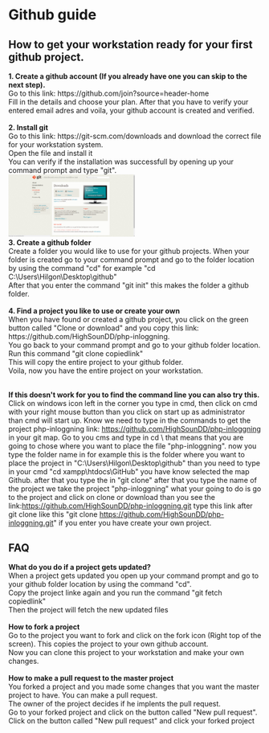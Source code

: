 # Github guide

<h2>How to get your workstation ready for your first github project.</h2>
<b>1. Create a github account (If you already have one you can skip to the next step).<br /></b>
Go to this link: https://github.com/join?source=header-home<br />
Fill in the details and choose your plan. After that you have to verify your entered email adres and voila, your github account is created and verified.<br />
<br />
<b>2. Install git<br /></b>
Go to this link: https://git-scm.com/downloads and download the correct file for your workstation system.<br />
Open the file and install it<br />
You can verify if the installation was successfull by opening up your command prompt and type "git".<br />
<img src="img/screen2.png" width="50%">
<br />
<b>3. Create a github folder</b><br />
Create a folder you would like to use for your github projects.
When your folder is created go to your command prompt and go to the folder location by using the command "cd" for example "cd C:\Users\Hilgon\Desktop\github"<br />
After that you enter the command "git init" this makes the folder a github folder.<br />
<br />
<b>4. Find a project you like to use or create your own</b><br />
When you have found or created a github project, you click on the green button called "Clone or download" and you copy this link: https://github.com/HighSounDD/php-inloggning.<br />
You go back to your command prompt and go to your github folder location.<br />
Run this command "git clone copiedlink"<br />
This will copy the entire project to your github folder.<br />
Voila, now you have the entire project on your workstation.<br />
<br />


<b>If this doesn't work for you to find the command line you can also try this.</b><br />
Click on windows icon left in the corner you type in cmd, then click on cmd with your right mouse button than you click on start up as administrator than cmd will start up. Know we need to type in the commands to get the project php-inloggning link: https://github.com/HighSounDD/php-inloggning in your git map. Go to you cms and type in cd \ that means that you are going to chose where you want to place the file "php-inloggning". now you type the folder name in for example this is the folder where you want to place the project in "C:\Users\Hilgon\Desktop\github" than you need to type in your cmd "cd xampp\htdocs\GitHub" you have know selected the map Github. after that you type the in "git clone" after that you type the name of the project we take the project "php-inloggning" what your going to do is go to the project and click on clone or download than you see the link:https://github.com/HighSounDD/php-inloggning.git type this link after git clone  like this "git clone https://github.com/HighSounDD/php-inloggning.git" if you enter you have create your own project.



<h2> FAQ </h2>
<b>What do you do if a project gets updated?</b><br />
When a project gets updated you open up your command prompt and go to your github folder location by using the command "cd".<br />
Copy the project linke again and you run the command "git fetch copiedlink"<br />
Then the project will fetch the new updated files<br />
<br />
<b>How to fork a project</b><br />
Go to the project you want to fork and click on the fork icon (Right top of the screen). This copies the project to your own github account.<br />
Now you can clone this project to your workstation and make your own changes.<br />
<br />
<b>How to make a pull request to the master project</b><br />
You forked a project and you made some changes that you want the master project to have. You can make a pull request.<br />
The owner of the project decides if he implents the pull request.<br />
Go to your forked project and click on the button called "New pull request".
Click on the button called "New pull request" and click your forked project
<br />
